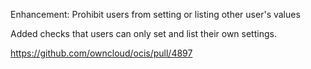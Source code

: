 Enhancement: Prohibit users from setting or listing other user's values

Added checks that users can only set and list their own settings.

https://github.com/owncloud/ocis/pull/4897
